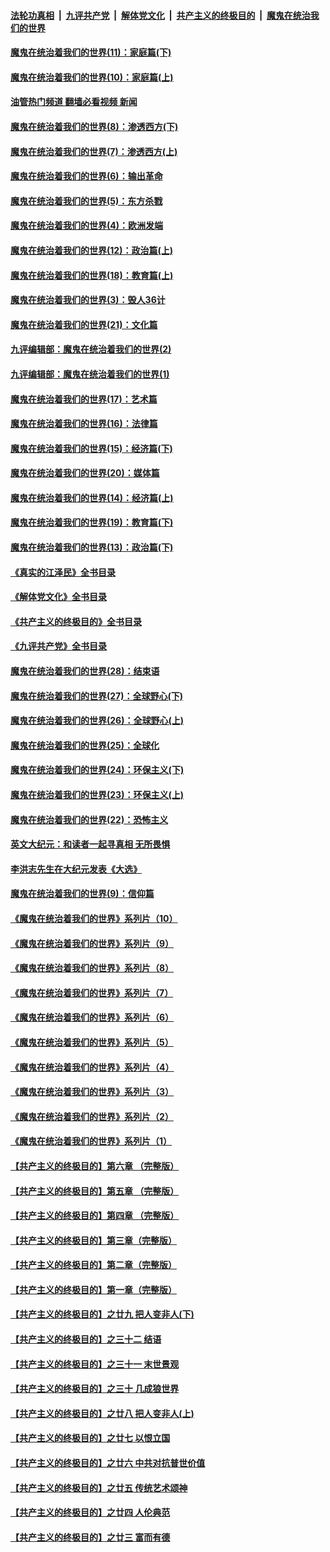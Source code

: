 ####  [法轮功真相](../../../../basic/blob/master/README.md?t=11222102) &nbsp;|&nbsp; [九评共产党](../../../../9ping.md/blob/master/README.md?t=11222102) &nbsp;|&nbsp; [解体党文化](../../../../jtdwh.md/blob/master/README.md?t=11222102)  &nbsp;|&nbsp; [共产主义的终极目的](../../../../gczydzjmd.md/blob/master/README.md?t=11222102) &nbsp;|&nbsp; [魔鬼在统治我们的世界](../../../../mgztzwmdsj.md/blob/master/README.md?t=11222102) 

#### [魔鬼在统治着我们的世界(11)：家庭篇(下)](../pages/nsc422/n10440961.md?t=11222102) 

#### [魔鬼在统治着我们的世界(10)：家庭篇(上)](../pages/nsc422/n10435448.md?t=11222102) 

#### [油管热门频道 翻墙必看视频 新闻](http://129.146.143.75:81/youtube.html?11222102)

#### [魔鬼在统治着我们的世界(8)：渗透西方(下)](../pages/nsc422/n10429603.md?t=11222102) 

#### [魔鬼在统治着我们的世界(7)：渗透西方(上)](../pages/nsc422/n10426013.md?t=11222102) 

#### [魔鬼在统治着我们的世界(6)：输出革命](../pages/nsc422/n10421536.md?t=11222102) 

#### [魔鬼在统治着我们的世界(5)：东方杀戮](../pages/nsc422/n10417707.md?t=11222102) 

#### [魔鬼在统治着我们的世界(4)：欧洲发端](../pages/nsc422/n10414890.md?t=11222102) 

#### [魔鬼在统治着我们的世界(12)：政治篇(上)](../pages/nsc422/n10444576.md?t=11222102) 

#### [魔鬼在统治着我们的世界(18)：教育篇(上)](../pages/nsc422/n10526970.md?t=11222102) 

#### [魔鬼在统治着我们的世界(3)：毁人36计](../pages/nsc422/n10411583.md?t=11222102) 

#### [魔鬼在统治着我们的世界(21)：文化篇](../pages/nsc422/n10597706.md?t=11222102) 

#### [九评编辑部：魔鬼在统治着我们的世界(2)](../pages/nsc422/n10410036.md?t=11222102) 

#### [九评编辑部：魔鬼在统治着我们的世界(1)](../pages/nsc422/n10406825.md?t=11222102) 

#### [魔鬼在统治着我们的世界(17)：艺术篇](../pages/nsc422/n10499093.md?t=11222102) 

#### [魔鬼在统治着我们的世界(16)：法律篇](../pages/nsc422/n10485969.md?t=11222102) 

#### [魔鬼在统治着我们的世界(15)：经济篇(下)](../pages/nsc422/n10469975.md?t=11222102) 

#### [魔鬼在统治着我们的世界(20)：媒体篇](../pages/nsc422/n10586579.md?t=11222102) 

#### [魔鬼在统治着我们的世界(14)：经济篇(上)](../pages/nsc422/n10457370.md?t=11222102) 

#### [魔鬼在统治着我们的世界(19)：教育篇(下)](../pages/nsc422/n10564808.md?t=11222102) 

#### [魔鬼在统治着我们的世界(13)：政治篇(下)](../pages/nsc422/n10448270.md?t=11222102) 

#### [《真实的江泽民》全书目录](../pages/nsc422/n13721399.md?t=11222102) 

#### [《解体党文化》全书目录](../pages/nsc422/n13721157.md?t=11222102) 

#### [《共产主义的终极目的》全书目录](../pages/nsc422/n13721048.md?t=11222102) 

#### [《九评共产党》全书目录](../pages/nsc422/n13708085.md?t=11222102) 

#### [魔鬼在统治着我们的世界(28)：结束语](../pages/nsc422/n10936246.md?t=11222102) 

#### [魔鬼在统治着我们的世界(27)：全球野心(下)](../pages/nsc422/n10928319.md?t=11222102) 

#### [魔鬼在统治着我们的世界(26)：全球野心(上)](../pages/nsc422/n10900318.md?t=11222102) 

#### [魔鬼在统治着我们的世界(25)：全球化](../pages/nsc422/n10788205.md?t=11222102) 

#### [魔鬼在统治着我们的世界(24)：环保主义(下)](../pages/nsc422/n10695307.md?t=11222102) 

#### [魔鬼在统治着我们的世界(23)：环保主义(上)](../pages/nsc422/n10688613.md?t=11222102) 

#### [魔鬼在统治着我们的世界(22)：恐怖主义](../pages/nsc422/n10614727.md?t=11222102) 

#### [英文大纪元：和读者一起寻真相 无所畏惧](../pages/nsc422/n12542027.md?t=11222102) 

#### [李洪志先生在大纪元发表《大选》](../pages/nsc422/n12534746.md?t=11222102) 

#### [魔鬼在统治着我们的世界(9)：信仰篇](../pages/nsc422/n10432159.md?t=11222102) 

#### [《魔鬼在统治着我们的世界》系列片（10）](../pages/nsc422/n12292670.md?t=11222102) 

#### [《魔鬼在统治着我们的世界》系列片（9）](../pages/nsc422/n12290859.md?t=11222102) 

#### [《魔鬼在统治着我们的世界》系列片（8）](../pages/nsc422/n12287445.md?t=11222102) 

#### [《魔鬼在统治着我们的世界》系列片（7）](../pages/nsc422/n12283425.md?t=11222102) 

#### [《魔鬼在统治着我们的世界》系列片（6）](../pages/nsc422/n12282314.md?t=11222102) 

#### [《魔鬼在统治着我们的世界》系列片（5）](../pages/nsc422/n12281419.md?t=11222102) 

#### [《魔鬼在统治着我们的世界》系列片（4）](../pages/nsc422/n12274024.md?t=11222102) 

#### [《魔鬼在统治着我们的世界》系列片（3）](../pages/nsc422/n12271322.md?t=11222102) 

#### [《魔鬼在统治着我们的世界》系列片（2）](../pages/nsc422/n12269049.md?t=11222102) 

#### [《魔鬼在统治着我们的世界》系列片（1）](../pages/nsc422/n12267575.md?t=11222102) 

#### [【共产主义的终极目的】第六章 （完整版）](../pages/nsc422/n11428913.md?t=11222102) 

#### [【共产主义的终极目的】第五章 （完整版）](../pages/nsc422/n11428912.md?t=11222102) 

#### [【共产主义的终极目的】第四章 （完整版）](../pages/nsc422/n11428907.md?t=11222102) 

#### [【共产主义的终极目的】第三章（完整版）](../pages/nsc422/n11428848.md?t=11222102) 

#### [【共产主义的终极目的】第二章（完整版）](../pages/nsc422/n11428831.md?t=11222102) 

#### [【共产主义的终极目的】第一章（完整版）](../pages/nsc422/n11417651.md?t=11222102) 

#### [【共产主义的终极目的】之廿九 把人变非人(下)](../pages/nsc422/n11344140.md?t=11222102) 

#### [【共产主义的终极目的】之三十二 结语](../pages/nsc422/n11360535.md?t=11222102) 

#### [【共产主义的终极目的】之三十一 末世景观](../pages/nsc422/n11351129.md?t=11222102) 

#### [【共产主义的终极目的】之三十 几成狼世界](../pages/nsc422/n11348280.md?t=11222102) 

#### [【共产主义的终极目的】之廿八 把人变非人(上)](../pages/nsc422/n11340492.md?t=11222102) 

#### [【共产主义的终极目的】之廿七 以恨立国](../pages/nsc422/n11336944.md?t=11222102) 

#### [【共产主义的终极目的】之廿六 中共对抗普世价值](../pages/nsc422/n11324785.md?t=11222102) 

#### [【共产主义的终极目的】之廿五 传统艺术颂神](../pages/nsc422/n11296396.md?t=11222102) 

#### [【共产主义的终极目的】之廿四 人伦典范](../pages/nsc422/n11296397.md?t=11222102) 

#### [【共产主义的终极目的】之廿三 富而有德](../pages/nsc422/n11283598.md?t=11222102) 

<img src='http://gfw-breaker.win/goodnews/indexes/nsc422.md' width='0px' height='0px'/>
